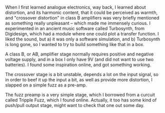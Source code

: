 When I first learned analogue electronics, way back, I learned about distortion, and its harmonic content, that it could be perceived as warmth, and "crossover distortion" in class B amplifiers was very briefly mentioned as something really unpleasant – which made me immensely curious. I experimented in an ancient music software called Turbosynth, from Digidesign, which had a module where one could plot a transfer function. I liked the sound, but a) it was only a software simulation, and b) Turbosynth is long gone, so I wanted to try to build something like that in a box. 

A class B, or AB, amplifier stage normally requires positive and negative voltage supply, and in a box I only have 9V (and did not want to use two batteries). I found some inspiration online, and got something working. 

The crossover stage is a bit unstable, depends a lot on the input signal, so in order to beef it up the input a bit, as well as provide more distortion, I slapped on a simple fuzz as a pre-amp.

The fuzz preamp is a very simple stage, which I borrowed from a curcuit called Tripple Fuzz, which I found online. Actually, it too has some kind of push/pull output stage, might want to check that one out some day. 

